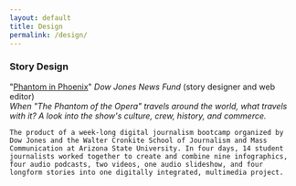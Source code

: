 ```yaml
---
layout: default
title: Design
permalink: /design/
---
```


### Story Design  

"[Phantom in Phoenix](http://djnf.atavist.com/)" *Dow Jones News Fund* (story designer and web editor)  
*When "The Phantom of the Opera" travels around the world, what travels with it? A look into the show's culture, crew, history, and commerce.*  
```
The product of a week-long digital journalism bootcamp organized by Dow Jones and the Walter Cronkite School of Journalism and Mass Communication at Arizona State University. In four days, 14 student journalists worked together to create and combine nine infographics, four audio podcasts, two videos, one audio slideshow, and four longform stories into one digitally integrated, multimedia project.
```
